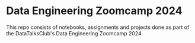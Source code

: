 # Data Engineering Zoomcamp 2024
This repo consists of notebooks, assignments and projects done as part of the DataTalksClub's Data Engineering Zoomcamp 2024
